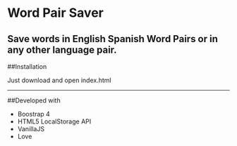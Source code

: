 # Word Pair Saver

Save words in **English Spanish** Word Pairs or in any other language pair.
---

##Installation

Just download and open index.html

---

##Developed with 

- Boostrap 4
- HTML5 LocalStorage API
- VanillaJS
- Love

